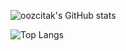 
![oozcitak's GitHub stats](https://github-readme-stats.vercel.app/api?username=oozcitak&show_icons=true&hide=contribs)

![Top Langs](https://github-readme-stats.vercel.app/api/top-langs/?username=anuraghazra)
